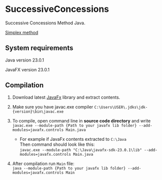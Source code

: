 # SuccessiveConcessions
Successive Concessions Method Java. 

[Simplex method](https://github.com/Developonz/SimplexMethod)

## System requirements
Java version 23.0.1

JavaFX version 23.0.1

## Compilation

1. Download latest [JavaFx](https://gluonhq.com/products/javafx/) library and extract contents.

2. Make sure you have javac.exe compiler `C:\Users\USER\.jdks\jdk-{version}\bin\javac.exe`

3. To compile, open command line in __source code directory__ and write  
   `javac.exe --module-path {Path to your javafx lib folder} --add-modules=javafx.controls Main.java`

    - For example if JavaFx contents extracted to `С:\Java`  
      Then command should look like this:  
      `javac.exe --module-path "C:\Java\javafx-sdk-23.0.1\lib" --add-modules=javafx.controls Main.java`

4. After compilation run `Main` file:  
   `java --module-path {Path to your javafx lib folder} --add-modules=javafx.controls Main`
